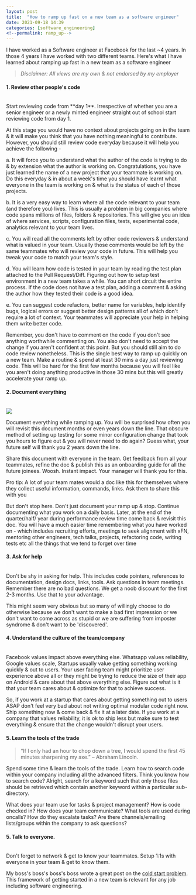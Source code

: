 ```yaml
---
layout: post
title:  "How to ramp up fast on a new team as a software engineer"
date: 2021-09-18 14:39
categories: [software_engineering]
<!--permalink: ramp_up-->
---
```


    

I have worked as a Software engineer at Facebook for the last ~4 years. In those 4 years I have worked with two different teams. Here's what I have learned about ramping up fast in a new team as a software engineer

 

> <i> Disclaimer: All views are my own & not endorsed by my employer
> </i>

  

#### 1. Review other people's code
<br/>
Start reviewing code from **day 1**. Irrespective of whether you are a senior engineer or a newly minted engineer straight out of school start reviewing code from day 1. 

At this stage you would have no context about projects going on in the team & it will make you think that you have nothing meaningful to contribute. However, you should still review code everyday because it will help you achieve the following - 

a. It will force you to understand what the author of the code is trying to do & by extension what the author is working on. Congratulations, you have just learned the name of a new project that your teammate is working on. Do this everyday & in about a week's time you should have learnt what everyone in the team is working on & what is the status of each of those projects. 

b. It is a very easy way to learn where all the code relevant to your team (and therefore you) lives. This is usually a problem in big companies where code spans millions of files, folders & repositories. This will give you an idea of where services, scripts, configuration files, tests, experimental code, analytics relevant to your team lives.

c. You will read all the comments left by other code reviewers & understand what is valued in your team. Usually those comments would be left by the same teammates who will review your code in future. This will help you tweak your code to match your team's style.

d. You will learn how code is tested in your team by reading the test plan attached to the Pull Request/Diff. Figuring out how to setup test environment in a new team takes a while. You can short circuit the entire process. If the code does not have a test plan, adding a comment & asking the author how they tested their code is a good idea.

e. You can suggest code refactors, better name for variables, help identify bugs, logical errors or suggest better design patterns all of which don't require a lot of context. Your teammates will appreciate your help in helping them write better code.  


Remember, you don't have to comment on the code if you don't see anything worthwhile commenting on. You also don't need to accept the change if you aren't confident at this point. But you should still aim to do code review nonetheless. This is the single best way to ramp up quickly on a new team. Make a routine & spend at least 30 mins a day just reviewing code. This will be hard for the first few months because you will feel like you aren't doing anything productive in those 30 mins but this will greatly accelerate your ramp up. 



#### 2. Document everything
<br />
<img src="/blog/assets/images/post_images/ramp_up_software_engineer/biggestlie.jpg" />

Document everything while ramping up. You will be surprised how often you will revisit this document months or even years down the line. That obscure method of setting up testing for some minor configuration change that took you hours to figure out & you will never need to do again? Guess what, your future self will thank you 2 years down the line. 

Share this document with everyone in the team. Get feedback from all your teammates, refine the doc & publish this as an onboarding guide for all the future joinees. Woosh. Instant impact. Your manager will thank you for this. 

Pro tip: A lot of your team mates would a doc like this for themselves where they collect useful information, commands, links. Ask them to share this with you

But don't stop here. Don't just document your ramp up & stop. Continue documenting what you work on a daily basis. Later, at the end of the quarter/half/ year during performance review time come back & revisit this doc. You will have a much easier time remembering what you have worked on - which includes recruiting efforts, meetings to seek alignment with xFN, mentoring other engineers, tech talks, projects, refactoring code, writing tests etc all the things that we tend to forget over time 


#### 3. Ask for help
<br/>
Don't be shy in asking for help. This includes code pointers, references to documentation, design docs, links, tools. Ask questions in team meetings. Remember there are no bad questions. We get a noob discount for the first 2-3 months. Use that to your advantage.

This might seem very obvious but so many of willingly choose to do otherwise because we don't want to make a bad first impression or we don't want to come across as stupid or we are suffering from imposter syndrome & don't want to be 'discovered'.

#### 4. Understand the culture of the team/company
<br/>
Facebook values impact above everything else. Whatsapp values reliability, Google values scale, Startups usually value getting something working quickly & out to users. Your user facing team might prioritize user experience above all or they might be trying to reduce the size of their app on Android & care about that above everything else. Figure out what is it that your team cares about & optimize for that to achieve success. 

So, if you work at a startup that cares about getting something out to users ASAP don't feel very bad about not writing optimal modular code right now. Ship something now & come back & fix it at a later date. If you work at a company that values reliability, it is ok to ship less but make sure to test everything & ensure that the change wouldn't disrupt your users.

#### 5. Learn the tools of the trade

> “If I only had an hour to chop down a tree, I would spend the first 45
> minutes sharpening my axe.” – Abraham Lincoln.

Spend some time & learn the tools of the trade. Learn how to search code within your company including all the advanced filters. Think you know how to search code? Alright, search for a keyword such that only those files should be retrieved which contain another keyword within a particular sub-directory. 

What does your team use for tasks & project management? How is code checked in? How does your team communicate? What tools are used during oncalls? How do they escalate tasks? Are there channels/emailing lists/groups within the company to ask questions?

#### 5. Talk to everyone. 
<br/>
Don't forget to network & get to know your teammates. Setup 1:1s with everyone in your team & get to know them. 

My boss's boss's boss's boss wrote a great post on the [cold start problem](https://boz.com/articles/career-cold-start). This framework of getting started in a new team is relevant for any job including software engineering.


